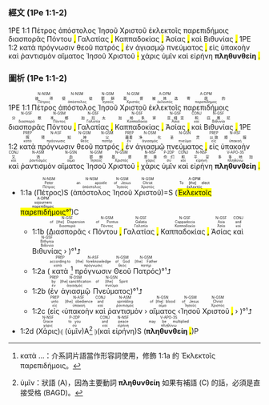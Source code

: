 ### 經文 (1Pe 1:1-2)

1PE 1:1 <span title="N-NSM&#10;彼得&#10;Πέτρος">Πέτρος</span> <span title="N-NSM&#10;使徒&#10;ἀπόστολος">ἀπόστολος</span> <span title="N-GSM&#10;耶稣&#10;Ἰησοῦς">Ἰησοῦ</span> <span title="N-GSM&#10;基督&#10;Χριστός">Χριστοῦ</span> <span title="A-DPM&#10;被拣选&#10;ἐκλεκτός">ἐκλεκτοῖς</span> <span title="A-DPM&#10;寄居的&#10;παρεπίδημος">παρεπιδήμοις</span> <span title="N-GSF&#10;分散&#10;διασπορά">διασπορᾶς</span> <span title="N-GSM&#10;本都&#10;Πόντος">Πόντου</span> <mark class="pm">,</mark> <span title="N-GSF&#10;加拉太&#10;Γαλατία">Γαλατίας</span> <mark class="pm">,</mark> <span title="N-GSF&#10;加帕多家&#10;Καππαδοκία">Καππαδοκίας</span> <mark class="pm">,</mark> <span title="N-GSF&#10;亚细亚&#10;Ἀσία">Ἀσίας</span> <mark class="pm">,</mark> <span title="CONJ&#10;和&#10;καί">καὶ</span> <span title="N-GSF&#10;庇推尼&#10;Βιθυνία">Βιθυνίας</span> <mark class="pm">,</mark> 1PE 1:2 <span title="PREP&#10;照&#10;κατά">κατὰ</span> <span title="N-ASF&#10;预知&#10;πρόγνωσις">πρόγνωσιν</span> <span title="N-GSM&#10;神&#10;θεός">θεοῦ</span> <span title="N-GSM&#10;父&#10;πατήρ">πατρός</span> <mark class="pm">,</mark> <span title="PREP&#10;藉着&#10;ἐν">ἐν</span> <span title="N-DSM&#10;净化&#10;ἁγιασμός">ἁγιασμῷ</span> <span title="N-GSN&#10;圣灵&#10;πνεῦμα">πνεύματος</span> <mark class="pm">,</mark> <span title="PREP&#10;以致&#10;εἰς">εἰς</span> <span title="N-ASF&#10;顺服&#10;ὑπακοή">ὑπακοὴν</span> <span title="CONJ&#10;又&#10;καί">καὶ</span> <span title="N-ASM&#10;洒&#10;ῥαντισμός">ῥαντισμὸν</span> <span title="N-GSN&#10;血&#10;αἷμα">αἵματος</span> <span title="N-GSM&#10;耶稣&#10;Ἰησοῦς">Ἰησοῦ</span> <span title="N-GSM&#10;基督&#10;Χριστός">Χριστοῦ</span> <mark class="pm">·</mark> <span title="N-NSF&#10;恩惠&#10;χάρις">χάρις</span> <span title="P-2DP&#10;你们&#10;σύ">ὑμῖν</span> <span title="CONJ&#10;和&#10;καί">καὶ</span> <span title="N-NSF&#10;平安&#10;εἰρήνη">εἰρήνη</span> <span title="V-APO-3S&#10;多多地加&#10;πληθύνω"><strong>πληθυνθείη</strong></span> <mark class="pm">.</mark>

### 圖析 (1Pe 1:1-2)
1PE 1:1 <RUBY><ruby><ruby>Πέτρος<rt>Πέτρος</rt></ruby><rt>彼得</rt></ruby><rt>N-NSM</rt></RUBY>   <RUBY><ruby><ruby>ἀπόστολος<rt>ἀπόστολος</rt></ruby><rt>使徒</rt></ruby><rt>N-NSM</rt></RUBY>   <RUBY><ruby><ruby>Ἰησοῦ<rt>Ἰησοῦς</rt></ruby><rt>耶稣</rt></ruby><rt>N-GSM</rt></RUBY>   <RUBY><ruby><ruby>Χριστοῦ<rt>Χριστός</rt></ruby><rt>基督</rt></ruby><rt>N-GSM</rt></RUBY>   <RUBY><ruby><ruby>ἐκλεκτοῖς<rt>ἐκλεκτός</rt></ruby><rt>被拣选</rt></ruby><rt>A-DPM</rt></RUBY>   <RUBY><ruby><ruby>παρεπιδήμοις<rt>παρεπίδημος</rt></ruby><rt>寄居的</rt></ruby><rt>A-DPM</rt></RUBY>   <RUBY><ruby><ruby>διασπορᾶς<rt>διασπορά</rt></ruby><rt>分散</rt></ruby><rt>N-GSF</rt></RUBY>   <RUBY><ruby><ruby>Πόντου<rt>Πόντος</rt></ruby><rt>本都</rt></ruby><rt>N-GSM</rt></RUBY>  <mark class="pm">,</mark> <RUBY><ruby><ruby>Γαλατίας<rt>Γαλατία</rt></ruby><rt>加拉太</rt></ruby><rt>N-GSF</rt></RUBY>  <mark class="pm">,</mark> <RUBY><ruby><ruby>Καππαδοκίας<rt>Καππαδοκία</rt></ruby><rt>加帕多家</rt></ruby><rt>N-GSF</rt></RUBY>  <mark class="pm">,</mark> <RUBY><ruby><ruby>Ἀσίας<rt>Ἀσία</rt></ruby><rt>亚细亚</rt></ruby><rt>N-GSF</rt></RUBY>  <mark class="pm">,</mark> <RUBY><ruby><ruby>καὶ<rt>καί</rt></ruby><rt>和</rt></ruby><rt>CONJ</rt></RUBY>   <RUBY><ruby><ruby>Βιθυνίας<rt>Βιθυνία</rt></ruby><rt>庇推尼</rt></ruby><rt>N-GSF</rt></RUBY>  <mark class="pm">,</mark> 1PE 1:2 <RUBY><ruby><ruby>κατὰ<rt>κατά</rt></ruby><rt>照</rt></ruby><rt>PREP</rt></RUBY>   <RUBY><ruby><ruby>πρόγνωσιν<rt>πρόγνωσις</rt></ruby><rt>预知</rt></ruby><rt>N-ASF</rt></RUBY>   <RUBY><ruby><ruby>θεοῦ<rt>θεός</rt></ruby><rt>神</rt></ruby><rt>N-GSM</rt></RUBY>   <RUBY><ruby><ruby>πατρός<rt>πατήρ</rt></ruby><rt>父</rt></ruby><rt>N-GSM</rt></RUBY>  <mark class="pm">,</mark> <RUBY><ruby><ruby>ἐν<rt>ἐν</rt></ruby><rt>藉着</rt></ruby><rt>PREP</rt></RUBY>   <RUBY><ruby><ruby>ἁγιασμῷ<rt>ἁγιασμός</rt></ruby><rt>净化</rt></ruby><rt>N-DSM</rt></RUBY>   <RUBY><ruby><ruby>πνεύματος<rt>πνεῦμα</rt></ruby><rt>圣灵</rt></ruby><rt>N-GSN</rt></RUBY>  <mark class="pm">,</mark> <RUBY><ruby><ruby>εἰς<rt>εἰς</rt></ruby><rt>以致</rt></ruby><rt>PREP</rt></RUBY>   <RUBY><ruby><ruby>ὑπακοὴν<rt>ὑπακοή</rt></ruby><rt>顺服</rt></ruby><rt>N-ASF</rt></RUBY>   <RUBY><ruby><ruby>καὶ<rt>καί</rt></ruby><rt>又</rt></ruby><rt>CONJ</rt></RUBY>   <RUBY><ruby><ruby>ῥαντισμὸν<rt>ῥαντισμός</rt></ruby><rt>洒</rt></ruby><rt>N-ASM</rt></RUBY>   <RUBY><ruby><ruby>αἵματος<rt>αἷμα</rt></ruby><rt>血</rt></ruby><rt>N-GSN</rt></RUBY>   <RUBY><ruby><ruby>Ἰησοῦ<rt>Ἰησοῦς</rt></ruby><rt>耶稣</rt></ruby><rt>N-GSM</rt></RUBY>   <RUBY><ruby><ruby>Χριστοῦ<rt>Χριστός</rt></ruby><rt>基督</rt></ruby><rt>N-GSM</rt></RUBY>  <mark class="pm">·</mark> <RUBY><ruby><ruby>χάρις<rt>χάρις</rt></ruby><rt>恩惠</rt></ruby><rt>N-NSF</rt></RUBY>   <RUBY><ruby><ruby>ὑμῖν<rt>σύ</rt></ruby><rt>你们</rt></ruby><rt>P-2DP</rt></RUBY>   <RUBY><ruby><ruby>καὶ<rt>καί</rt></ruby><rt>和</rt></ruby><rt>CONJ</rt></RUBY>   <RUBY><ruby><ruby>εἰρήνη<rt>εἰρήνη</rt></ruby><rt>平安</rt></ruby><rt>N-NSF</rt></RUBY>   <RUBY><ruby><ruby><strong>πληθυνθείη</strong><rt>πληθύνω</rt></ruby><rt>多多地加</rt></ruby><rt>V-APO-3S</rt></RUBY>  <mark class="pm">.</mark> 
- 1:1a (<RUBY><ruby><ruby>Πέτρος<rt>Πέτρος</rt></ruby><rt>Peter</rt></ruby><rt>N-NSM</rt></RUBY>)S (<RUBY><ruby><ruby>ἀπόστολος<rt>ἀπόστολος</rt></ruby><rt>an apostle</rt></ruby><rt>N-NSM</rt></RUBY> <RUBY><ruby><ruby>Ἰησοῦ<rt>Ἰησοῦς</rt></ruby><rt>of Jesus</rt></ruby><rt>N-GSM</rt></RUBY> <RUBY><ruby><ruby>Χριστοῦ<rt>Χριστός</rt></ruby><rt>Christ</rt></ruby><rt>N-GSM</rt></RUBY>)=S (<mark><RUBY><ruby><ruby>Ἐκλεκτοῖς<rt>ἐκλεκτός</rt></ruby><rt>To [the] elect</rt></ruby><rt>A-DPM</rt></RUBY> <RUBY><ruby><ruby>παρεπιδήμοις<rt>παρεπίδημος</rt></ruby><rt>sojourners</rt></ruby><rt>A-DPM</rt></RUBY>°¹</mark>)C 
	- 1:1b (<RUBY><ruby><ruby>Διασπορᾶς<rt>διασπορά</rt></ruby><rt>of [the] Dispersion</rt></ruby><rt>N-GSF</rt></RUBY> ‹ <RUBY><ruby><ruby>Πόντου  <mark class="pm">,</mark><rt>Πόντος</rt></ruby><rt>of Pontus</rt></ruby><rt>N-GSM</rt></RUBY> <RUBY><ruby><ruby>Γαλατίας  <mark class="pm">,</mark><rt>Γαλατία</rt></ruby><rt>Galatia</rt></ruby><rt>N-GSF</rt></RUBY> <RUBY><ruby><ruby>Καππαδοκίας  <mark class="pm">,</mark><rt>Καππαδοκία</rt></ruby><rt>Cappadocia</rt></ruby><rt>N-GSF</rt></RUBY> <RUBY><ruby><ruby>Ἀσίας<rt>Ἀσία</rt></ruby><rt>Asia</rt></ruby><rt>N-GSF</rt></RUBY> <RUBY><ruby><ruby>καὶ<rt>καί</rt></ruby><rt>and</rt></ruby><rt>CONJ</rt></RUBY> <RUBY><ruby><ruby>Βιθυνίας<rt>Βιθυνία</rt></ruby><rt>Bithynia</rt></ruby><rt>N-GSF</rt></RUBY> › )°¹⮥
	- 1:2a (<RUBY><ruby><ruby>κατὰ<rt>κατά</rt></ruby><rt>according to</rt></ruby><rt>PREP</rt></RUBY>[^1] <RUBY><ruby><ruby>πρόγνωσιν<rt>πρόγνωσις</rt></ruby><rt>[the] foreknowledge</rt></ruby><rt>N-ASF</rt></RUBY> <RUBY><ruby><ruby>Θεοῦ<rt>θεός</rt></ruby><rt>of God</rt></ruby><rt>N-GSM</rt></RUBY> <RUBY><ruby><ruby>Πατρός<rt>πατήρ</rt></ruby><rt>[the] Father</rt></ruby><rt>N-GSM</rt></RUBY>)°¹⮥ 
	- 1:2b (<RUBY><ruby><ruby>ἐν<rt>ἐν</rt></ruby><rt>by</rt></ruby><rt>PREP</rt></RUBY> <RUBY><ruby><ruby>ἁγιασμῷ<rt>ἁγιασμός</rt></ruby><rt>[the] sanctification</rt></ruby><rt>N-DSM</rt></RUBY> <RUBY><ruby><ruby>Πνεύματος<rt>πνεῦμα</rt></ruby><rt>of [the] Spirit</rt></ruby><rt>N-GSN</rt></RUBY>)°¹⮥ 
	- 1:2c (<RUBY><ruby><ruby>εἰς<rt>εἰς</rt></ruby><rt>unto</rt></ruby><rt>PREP</rt></RUBY> ‹<RUBY><ruby><ruby>ὑπακοὴν<rt>ὑπακοή</rt></ruby><rt>[the] obedience</rt></ruby><rt>N-ASF</rt></RUBY> <RUBY><ruby><ruby>καὶ<rt>καί</rt></ruby><rt>and</rt></ruby><rt>CONJ</rt></RUBY> <RUBY><ruby><ruby>ῥαντισμὸν<rt>ῥαντισμός</rt></ruby><rt>sprinkling</rt></ruby><rt>N-ASM</rt></RUBY> › <RUBY><ruby><ruby>αἵματος<rt>αἷμα</rt></ruby><rt>of [the] blood</rt></ruby><rt>N-GSN</rt></RUBY> ‹<RUBY><ruby><ruby>Ἰησοῦ<rt>Ἰησοῦς</rt></ruby><rt>of Jesus</rt></ruby><rt>N-GSM</rt></RUBY> <RUBY><ruby><ruby>Χριστοῦ  <mark class="pm">,</mark><rt>Χριστός</rt></ruby><rt>Christ</rt></ruby><rt>N-GSM</rt></RUBY> › )°¹⮥ 
- 1:2d (<RUBY><ruby><ruby>Χάρις<rt>χάρις</rt></ruby><rt>Grace</rt></ruby><rt>N-NSF</rt></RUBY>)⦇ (<RUBY><ruby><ruby>ὑμῖν<rt>σύ</rt></ruby><rt>to you</rt></ruby><rt>P-2DP</rt></RUBY>)A[^2] ⦈(<RUBY><ruby><ruby>καὶ<rt>καί</rt></ruby><rt>and</rt></ruby><rt>CONJ</rt></RUBY> <RUBY><ruby><ruby>εἰρήνη<rt>εἰρήνη</rt></ruby><rt>peace</rt></ruby><rt>N-NSF</rt></RUBY>)S (<RUBY><ruby><ruby><strong>πληθυνθείη  <mark class="pm">.</mark></strong><rt>πληθύνω</rt></ruby><rt>may be multiplied</rt></ruby><rt>V-APO-3S</rt></RUBY>)P


[^1]: κατὰ ...：介系詞片語當作形容詞使用，修飾 1:1a 的 Ἐκλεκτοῖς παρεπιδήμοις。
[^2]: ὑμῖν：狀語 (A)，因為主要動詞 **πληθυνθείη** 如果有補語 (C) 的話，必須是直接受格 (BAGD)。
